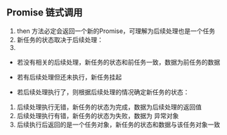 ## Promise 链式调用

1. then 方法必定会返回一个新的Promise，可理解为后续处理也是一个任务
2. 新任务的状态取决于后续处理：
3.

- 若没有相关的后续处理，新任务的状态和前任务一致，数据为前任务的数据

- 若有后续处理但还未执行，新任务挂起

- 若后续处理执行了，则根据后续处理的情况确定新任务的状态：
  
1) 后续处理执行无错，新任务的状态为完成，数据为后续处理的返回值
2) 后续处理执行有错，新任务的状态为失败，数据为  异常对象
3) 后续执行后返回的是一个任务对象，新任务的状态和数据与该任务对象一致
